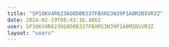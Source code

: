 ```yaml
---
title: "SP10KV4R6236G0D8B337FBXRG3N39P1A8M2BSVR3Z"
date: 2024-02-19T08:43:16.486Z
user: SP10KV4R6236G0D8B337FBXRG3N39P1A8M2BSVR3Z
layout: "users"
---
```

    